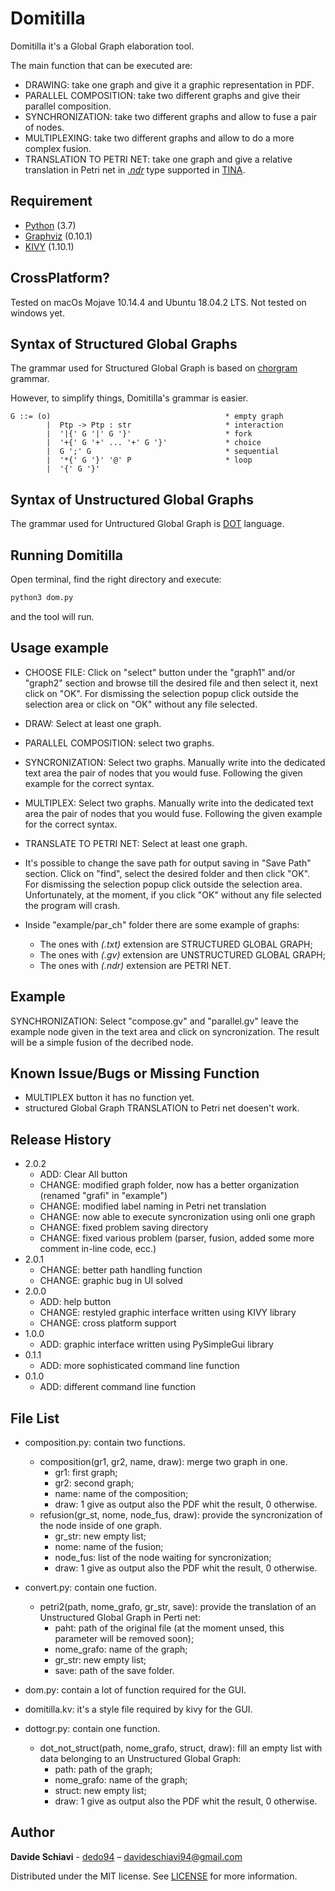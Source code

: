 # Domitilla
Domitilla it's a Global Graph elaboration tool.

The main function that can be executed are: 

- DRAWING: take one graph and give it a graphic representation in PDF.
- PARALLEL COMPOSITION: take two different graphs and give their parallel composition. 
- SYNCHRONIZATION: take two different graphs and allow to fuse a pair of nodes. 
- MULTIPLEXING: take two different graphs and allow to do a more complex fusion.
- TRANSLATION TO PETRI NET: take one graph and give a relative translation in Petri net in [_.ndr_](http://projects.laas.fr/tina/manuals/formats.html#3) type supported in [TINA](http://projects.laas.fr/tina/download.php).

## Requirement
- [Python](https://www.python.org/downloads/) (3.7)
- [Graphviz](https://www.graphviz.org/download/) (0.10.1)
- [KIVY](https://kivy.org/#download) (1.10.1)

## CrossPlatform?

Tested on macOs Mojave 10.14.4 and Ubuntu 18.04.2 LTS.
Not tested on windows yet.

## Syntax of Structured Global Graphs

The grammar used for Structured Global Graph is based on [chorgram](https://bitbucket.org/emlio_tuosto/chorgram/wiki/Home) grammar.

However, to simplify things, Domitilla's grammar is easier.

```
G ::= (o)                                       * empty graph
        |  Ptp -> Ptp : str                     * interaction
        |  '|{' G '|' G '}'                     * fork
        |  '+{' G '+' ... '+' G '}'             * choice
        |  G ';' G                              * sequential
        |  '*{' G '}' '@' P                     * loop
        |  '{' G '}'

```

## Syntax of Unstructured Global Graphs

The grammar used for Untructured Global Graph is [DOT](https://graphviz.gitlab.io/_pages/doc/info/lang.html) language.

## Running Domitilla

Open terminal, find the right directory and execute:
```sh
python3 dom.py
```
and the tool will run.

## Usage example

- CHOOSE FILE: Click on "select" button under the "graph1" and/or "graph2" section and browse till the desired file and then select it, next click on "OK".
For dismissing the selection popup click outside the selection area or click on "OK" without any file selected. 

- DRAW: Select at least one graph.

- PARALLEL COMPOSITION: select two graphs.

- SYNCRONIZATION: Select two graphs. Manually write into the dedicated text area the pair of nodes that you would fuse. Following the given example for the correct syntax.

- MULTIPLEX: Select two graphs. Manually write into the dedicated text area the pair of nodes that you would fuse. Following the given example for the correct syntax.
 
- TRANSLATE TO PETRI NET: Select at least one graph.

- It's possible to change the save path for output saving in "Save Path" section. Click on "find", select the desired folder and then click "OK". 
For dismissing the selection popup click outside the selection area. Unfortunately, at the moment,  if you click "OK" without any file selected the program will crash. 

- Inside "example/par_ch" folder there are some example of graphs:
    * The ones with _(.txt)_ extension are STRUCTURED GLOBAL GRAPH; 
    * The ones with _(.gv)_ extension are UNSTRUCTURED GLOBAL GRAPH;
    * The ones with _(.ndr)_ extension are PETRI NET.

## Example

SYNCHRONIZATION: Select "compose.gv" and "parallel.gv" leave the example node given in the text area and click on syncronization. The result will be a simple fusion of the decribed node.

## Known Issue/Bugs or Missing Function 

- MULTIPLEX button it has no function yet.
- structured Global Graph TRANSLATION to Petri net doesen't work.

## Release History

* 2.0.2
    * ADD: Clear All button
    * CHANGE: modified graph folder, now has a better organization (renamed "grafi" in "example")
    * CHANGE: modified label naming in Petri net translation
    * CHANGE: now able to execute syncronization using onli one graph
    * CHANGE: fixed problem saving directory
    * CHANGE: fixed various problem (parser, fusion, added some more comment in-line code, ecc.)
* 2.0.1
    * CHANGE: better path handling function
    * CHANGE: graphic bug in UI solved
* 2.0.0
    * ADD: help button
    * CHANGE: restyled graphic interface written using KIVY library
    * CHANGE: cross platform support 
* 1.0.0
    * ADD: graphic interface written using PySimpleGui library
* 0.1.1
    * ADD: more sophisticated command line function
* 0.1.0
    * ADD: different command line function
    
## File List

* composition.py: contain two functions. 
    * composition(gr1, gr2, name, draw): merge two graph in one.
        * gr1: first graph;
        * gr2: second graph;
        * name: name of the composition;
        * draw: 1 give as output also the PDF whit the result, 0 otherwise.
    * refusion(gr_st, nome, node_fus, draw): provide the syncronization of the node inside of one graph.
        * gr_str: new empty list;
        * nome: name of the fusion;
        * node_fus: list of the node waiting for syncronization;
        * draw: 1 give as output also the PDF whit the result, 0 otherwise.

* convert.py: contain one fuction.
    *  petri2(path, nome_grafo, gr_str, save): provide the translation of an Unstructured Global Graph in Perti net:
       * paht: path of the original file (at the moment unsed, this parameter will be removed soon);
       * nome_grafo: name of the graph;
       * gr_str: new empty list;
       * save: path of the save folder.

* dom.py: contain a lot of function required for the GUI.

* domitilla.kv: it's a style file required by kivy for the GUI.

* dottogr.py: contain one function.
    * dot_not_struct(path, nome_grafo, struct, draw): fill an empty list with data belonging to an Unstructured Global Graph:
        * path: path of the graph;
        * nome_grafo: name of the graph;
        * struct: new empty list;
        * draw: 1 give as output also the PDF whit the result, 0 otherwise.
        
    

## Author
**Davide Schiavi** - [dedo94](https://github.com/dedo94) – davideschiavi94@gmail.com

Distributed under the MIT license. See [LICENSE](LICENSE) for more information.

